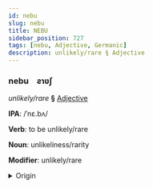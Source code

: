 ```yaml
---
id: nebu
slug: nebu
title: NEBU
sidebar_position: 727
tags: [nebu, Adjective, Germanic]
description: unlikely/rare § Adjective
---
```


### nebu&emsp;<span kind="abugida">ƨɿʋʃ</span>

*unlikely/rare* **§** [Adjective](../../tags/Adjective)

**IPA**: /ˈnɛ.bʌ/

**Verb**: to be unlikely/rare

**Noun**: unlikeliness/rarity

**Modifier**: unlikely/rare

<details>
    <summary>Origin</summary>
    Norwegian neppe /²nɛp.pə/<br/>
    <em>Germanic Language Family</em>
</details>